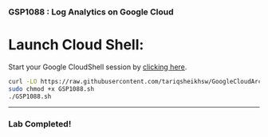 ### GSP1088 : Log Analytics on Google Cloud

# Launch Cloud Shell:
   Start your Google CloudShell session by [clicking here](https://console.cloud.google.com/home/dashboard?project=&pli=1&cloudshell=true).



```bash
curl -LO https://raw.githubusercontent.com/tariqsheikhsw/GoogleCloudArchitectLabs/main/Solutions/GSP1088.sh
sudo chmod +x GSP1088.sh
./GSP1088.sh
```

---

### Lab Completed!
